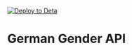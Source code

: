 [![Deploy to Deta](https://github.com/Andrew-2609/german-gender-api/actions/workflows/deta-deploy.yml/badge.svg?branch=main)](https://github.com/Andrew-2609/german-gender-api/actions/workflows/deta-deploy.yml)

# German Gender API
